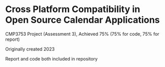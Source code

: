 # Cross Platform Compatibility in Open Source Calendar Applications

CMP3753 Project (Assessment 3), Achieved 75% (75% for code, 75% for report)

Originally created 2023

Report and code both included in repository
